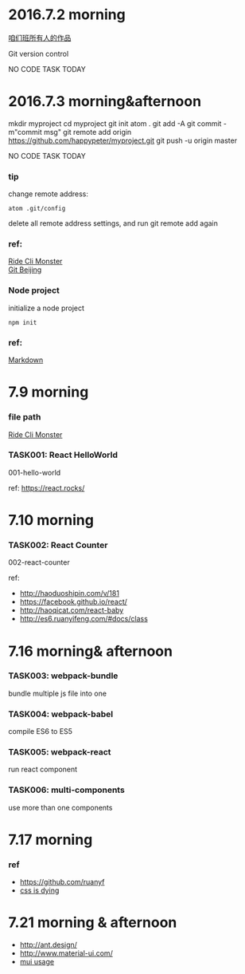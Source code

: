 # 2016.7.2 morning

<a href="https://github.com/newming/digitalcity">咱们班所有人的作品</a>

Git version control


NO CODE TASK TODAY


# 2016.7.3 morning&afternoon


  mkdir myproject
  cd myproject
  git init
  atom .
  git add -A
  git commit -m"commit msg"
  git remote add origin https://github.com/happypeter/myproject.git
  git push -u origin master

NO CODE TASK TODAY

### tip


change remote address:

```
atom .git/config
```

delete all remote address settings, and run git remote add again


### ref:

<a href="http://haoqicat.com/ride-cli-monster">Ride Cli Monster</a>
<br>
<a href="http://haoqicat.com/gitbeijing">Git Beijing</a>

### Node project

initialize a node project

```
npm init
```

### ref:

<a href="https://coding.net/help/doc/project/markdown.html">Markdown</a>


# 7.9 morning


### file path

[Ride Cli Monster](http://haoqicat.com/ride-cli-monster)


### TASK001: React HelloWorld

001-hello-world

ref: https://react.rocks/


# 7.10 morning

### TASK002: React Counter

002-react-counter

ref:

- http://haoduoshipin.com/v/181
- https://facebook.github.io/react/
- http://haoqicat.com/react-baby
- <http://es6.ruanyifeng.com/#docs/class>


# 7.16 morning& afternoon

### TASK003: webpack-bundle

bundle multiple js file into one


### TASK004: webpack-babel

compile ES6 to ES5

### TASK005: webpack-react

run react component


### TASK006: multi-components

use more than one components


# 7.17 morning

### ref

- https://github.com/ruanyf
- [css is dying](http://haoduoshipin.com/v/185)

# 7.21 morning & afternoon

- http://ant.design/
- http://www.material-ui.com/
- [mui usage](http://haoqicat.com/webpack-react-mole)
